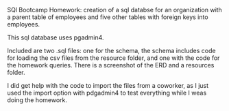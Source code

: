 SQl Bootcamp Homework: creation of a sql databse for an organization with a parent table of employees and five other tables with foreign keys into employees.

This sql database uses pgadmin4.

Included are two .sql files: one for the schema, the schema includes code for loading the csv files from the resource folder, and one with the code for the homework queries. There is a screenshot of the ERD and a resources folder.

I did get help with the code to import the files from a coworker, as I just used the import option with pdgadmin4 to test everything while I weas doing the homework.